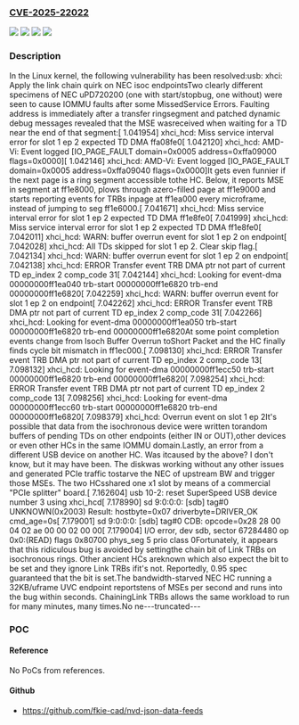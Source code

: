 ### [CVE-2025-22022](https://cve.mitre.org/cgi-bin/cvename.cgi?name=CVE-2025-22022)
![](https://img.shields.io/static/v1?label=Product&message=Linux&color=blue)
![](https://img.shields.io/static/v1?label=Version&message=&color=brightgreen)
![](https://img.shields.io/static/v1?label=Version&message=1da177e4c3f41524e886b7f1b8a0c1fc7321cac2%20&color=brightgreen)
![](https://img.shields.io/static/v1?label=Vulnerability&message=n%2Fa&color=blue)

### Description

In the Linux kernel, the following vulnerability has been resolved:usb: xhci: Apply the link chain quirk on NEC isoc endpointsTwo clearly different specimens of NEC uPD720200 (one with start/stopbug, one without) were seen to cause IOMMU faults after some MissedService Errors. Faulting address is immediately after a transfer ringsegment and patched dynamic debug messages revealed that the MSE wasreceived when waiting for a TD near the end of that segment:[ 1.041954] xhci_hcd: Miss service interval error for slot 1 ep 2 expected TD DMA ffa08fe0[ 1.042120] xhci_hcd: AMD-Vi: Event logged [IO_PAGE_FAULT domain=0x0005 address=0xffa09000 flags=0x0000][ 1.042146] xhci_hcd: AMD-Vi: Event logged [IO_PAGE_FAULT domain=0x0005 address=0xffa09040 flags=0x0000]It gets even funnier if the next page is a ring segment accessible tothe HC. Below, it reports MSE in segment at ff1e8000, plows through azero-filled page at ff1e9000 and starts reporting events for TRBs inpage at ff1ea000 every microframe, instead of jumping to seg ff1e6000.[ 7.041671] xhci_hcd: Miss service interval error for slot 1 ep 2 expected TD DMA ff1e8fe0[ 7.041999] xhci_hcd: Miss service interval error for slot 1 ep 2 expected TD DMA ff1e8fe0[ 7.042011] xhci_hcd: WARN: buffer overrun event for slot 1 ep 2 on endpoint[ 7.042028] xhci_hcd: All TDs skipped for slot 1 ep 2. Clear skip flag.[ 7.042134] xhci_hcd: WARN: buffer overrun event for slot 1 ep 2 on endpoint[ 7.042138] xhci_hcd: ERROR Transfer event TRB DMA ptr not part of current TD ep_index 2 comp_code 31[ 7.042144] xhci_hcd: Looking for event-dma 00000000ff1ea040 trb-start 00000000ff1e6820 trb-end 00000000ff1e6820[ 7.042259] xhci_hcd: WARN: buffer overrun event for slot 1 ep 2 on endpoint[ 7.042262] xhci_hcd: ERROR Transfer event TRB DMA ptr not part of current TD ep_index 2 comp_code 31[ 7.042266] xhci_hcd: Looking for event-dma 00000000ff1ea050 trb-start 00000000ff1e6820 trb-end 00000000ff1e6820At some point completion events change from Isoch Buffer Overrun toShort Packet and the HC finally finds cycle bit mismatch in ff1ec000.[ 7.098130] xhci_hcd: ERROR Transfer event TRB DMA ptr not part of current TD ep_index 2 comp_code 13[ 7.098132] xhci_hcd: Looking for event-dma 00000000ff1ecc50 trb-start 00000000ff1e6820 trb-end 00000000ff1e6820[ 7.098254] xhci_hcd: ERROR Transfer event TRB DMA ptr not part of current TD ep_index 2 comp_code 13[ 7.098256] xhci_hcd: Looking for event-dma 00000000ff1ecc60 trb-start 00000000ff1e6820 trb-end 00000000ff1e6820[ 7.098379] xhci_hcd: Overrun event on slot 1 ep 2It's possible that data from the isochronous device were written torandom buffers of pending TDs on other endpoints (either IN or OUT),other devices or even other HCs in the same IOMMU domain.Lastly, an error from a different USB device on another HC. Was itcaused by the above? I don't know, but it may have been. The diskwas working without any other issues and generated PCIe traffic tostarve the NEC of upstream BW and trigger those MSEs. The two HCsshared one x1 slot by means of a commercial "PCIe splitter" board.[ 7.162604] usb 10-2: reset SuperSpeed USB device number 3 using xhci_hcd[ 7.178990] sd 9:0:0:0: [sdb] tag#0 UNKNOWN(0x2003) Result: hostbyte=0x07 driverbyte=DRIVER_OK cmd_age=0s[ 7.179001] sd 9:0:0:0: [sdb] tag#0 CDB: opcode=0x28 28 00 04 02 ae 00 00 02 00 00[ 7.179004] I/O error, dev sdb, sector 67284480 op 0x0:(READ) flags 0x80700 phys_seg 5 prio class 0Fortunately, it appears that this ridiculous bug is avoided by settingthe chain bit of Link TRBs on isochronous rings. Other ancient HCs areknown which also expect the bit to be set and they ignore Link TRBs ifit's not. Reportedly, 0.95 spec guaranteed that the bit is set.The bandwidth-starved NEC HC running a 32KB/uframe UVC endpoint reportstens of MSEs per second and runs into the bug within seconds. ChainingLink TRBs allows the same workload to run for many minutes, many times.No ne---truncated---

### POC

#### Reference
No PoCs from references.

#### Github
- https://github.com/fkie-cad/nvd-json-data-feeds

